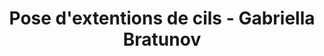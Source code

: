 ---
title: "Pose d'extentions de cils - Gabriella Bratunov"
url: /quebec/pose-dextentions-de-cils-gabriella-bratunov/
shop: Kosmetik
---